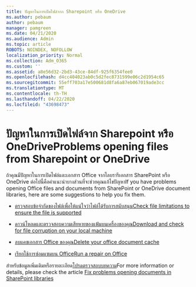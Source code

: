 ```yaml
---
title: ปัญหาในการเปิดไฟล์จาก Sharepoint หรือ OneDrive
ms.author: pebaum
author: pebaum
manager: pamgreen
ms.date: 04/21/2020
ms.audience: Admin
ms.topic: article
ROBOTS: NOINDEX, NOFOLLOW
localization_priority: Normal
ms.collection: Adm_O365
ms.custom: ''
ms.assetid: a8e56d32-2bd3-43ce-84df-925f6354fee0
ms.openlocfilehash: d4cc404023ab0c5d2fec8731599e06c2d1954c65
ms.sourcegitcommit: 55eff703a17e500681d8fa6a87eb067019ade3cc
ms.translationtype: MT
ms.contentlocale: th-TH
ms.lasthandoff: 04/22/2020
ms.locfileid: "43698473"
---
```

# <a name="problems-opening-files-from-sharepoint-or-onedrive"></a><span data-ttu-id="38ad5-102">ปัญหาในการเปิดไฟล์จาก Sharepoint หรือ OneDrive</span><span class="sxs-lookup"><span data-stu-id="38ad5-102">Problems opening files from Sharepoint or OneDrive</span></span> 


<span data-ttu-id="38ad5-103">ถ้าคุณมีปัญหาในการเปิดไฟล์และเอกสาร Office จากไลบรารีเอกสาร SharePoint หรือ OneDrive ต่อไปนี้คือคําแนะนําบางส่วนที่จะช่วยคุณแก้ไขปัญหา</span><span class="sxs-lookup"><span data-stu-id="38ad5-103">If you have problems opening Office files and documents from SharePoint or OneDrive document libraries, here are some suggestions to help you fix them.</span></span>

- [<span data-ttu-id="38ad5-104">ตรวจสอบข้อจํากัดของไฟล์เพื่อให้แน่ใจว่าไฟล์ได้รับการสนับสนุน</span><span class="sxs-lookup"><span data-stu-id="38ad5-104">Check file limitations to ensure the file is supported</span></span>](https://support.office.com/article/Invalid-file-names-and-file-types-in-OneDrive-OneDrive-for-Business-and-SharePoint-64883a5d-228e-48f5-b3d2-eb39e07630fa)

- [<span data-ttu-id="38ad5-105">ดาวน์โหลดและตรวจสอบความเสียหายของแฟ้มบนเครื่องของคุณ</span><span class="sxs-lookup"><span data-stu-id="38ad5-105">Download and check for file corruption on your local machine</span></span>](https://support.office.com/article/How-to-recover-missing-deleted-or-corrupted-items-in-SharePoint-Online-and-OneDrive-for-Business-3d748edf-c072-46c9-81a4-4989056ebc87[])

- [<span data-ttu-id="38ad5-106">ลบแคชเอกสาร Office ของคุณ</span><span class="sxs-lookup"><span data-stu-id="38ad5-106">Delete your office document cache</span></span>](https://support.office.com/article/Delete-your-Office-Document-Cache-b1d3765e-d71b-4bb8-99ca-acd22c42995d)

- [<span data-ttu-id="38ad5-107">เรียกใช้การซ่อมแซมบน Office</span><span class="sxs-lookup"><span data-stu-id="38ad5-107">Run a repair on Office</span></span>](https://support.office.com/Article/Repair-an-Office-application-7821d4b6-7c1d-4205-aa0e-a6b40c5bb88b)

<span data-ttu-id="38ad5-108">สําหรับข้อมูลเพิ่มเติมหรือรายละเอียด[โปรดตรวจสอบบทความ](https://support.office.com/article/Fix-problems-opening-documents-in-SharePoint-libraries-31329FA1-4AD0-47FC-95D8-BB0C5B12A536)</span><span class="sxs-lookup"><span data-stu-id="38ad5-108">For more information or details, please check the article [Fix problems opening documents in SharePoint libraries](https://support.office.com/article/Fix-problems-opening-documents-in-SharePoint-libraries-31329FA1-4AD0-47FC-95D8-BB0C5B12A536)</span></span>

